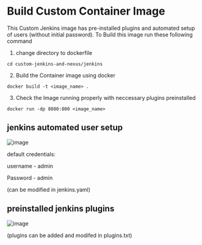 <h1>Build Custom Container Image</h1>
This Custom Jenkins image has pre-installed plugins and automated setup of users (without initial password). To Build this image run these following command

1. change directory to dockerfile
```
cd custom-jenkins-and-nexus/jenkins
```
2. Build the Container image using docker
```
docker build -t <image_name> .
```
3. Check the Image running properly with neccessary plugins preinstalled
```
docker run -dp 8080:800 <image_name>
```
<h2> jenkins automated user setup </h2>

![image](https://github.com/user-attachments/assets/7389bede-9fe6-49a5-99c2-76deacadfc08)

default credentials: 

username - admin 

Password - admin

(can be modified in jenkins.yaml)

<h2> preinstalled jenkins plugins </h2>

![image](https://github.com/user-attachments/assets/9a04d42a-f09a-4fcb-8560-30a52d5d50e6)

(plugins can be added and modifed in plugins.txt)

